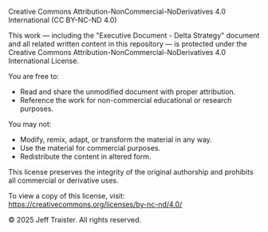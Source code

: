 Creative Commons Attribution-NonCommercial-NoDerivatives 4.0 International (CC BY-NC-ND 4.0)

This work — including the "Executive Document - Delta Strategy" document and all related written content in this repository — is protected under the Creative Commons Attribution-NonCommercial-NoDerivatives 4.0 International License.

You are free to:
- Read and share the unmodified document with proper attribution.
- Reference the work for non-commercial educational or research purposes.

You may not:
- Modify, remix, adapt, or transform the material in any way.
- Use the material for commercial purposes.
- Redistribute the content in altered form.

This license preserves the integrity of the original authorship and prohibits all commercial or derivative uses.

To view a copy of this license, visit:  
https://creativecommons.org/licenses/by-nc-nd/4.0/

© 2025 Jeff Traister. All rights reserved.
